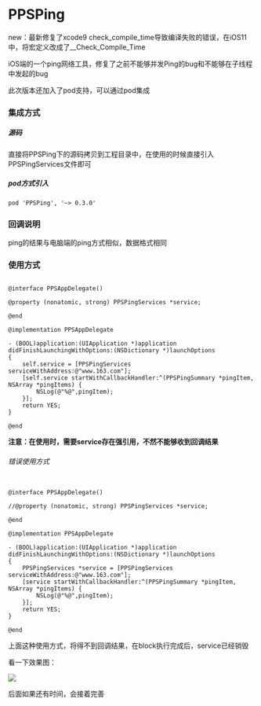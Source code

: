# PPSPing

new：最新修复了xcode9 check_compile_time导致编译失败的错误，在iOS11中，将宏定义改成了__Check_Compile_Time

iOS端的一个ping网络工具，修复了之前不能够并发Ping的bug和不能够在子线程中发起的bug

此次版本还加入了pod支持，可以通过pod集成

### 集成方式

##### 源码

直接将PPSPing下的源码拷贝到工程目录中，在使用的时候直接引入PPSPingServices文件即可

##### pod方式引入

```
pod 'PPSPing', '~> 0.3.0'

```

### 回调说明

ping的结果与电脑端的ping方式相似，数据格式相同

### 使用方式

```objc

@interface PPSAppDelegate()

@property (nonatomic, strong) PPSPingServices *service;

@end

@implementation PPSAppDelegate

- (BOOL)application:(UIApplication *)application didFinishLaunchingWithOptions:(NSDictionary *)launchOptions
{
    self.service = [PPSPingServices serviceWithAddress:@"www.163.com"];
    [self.service startWithCallbackHandler:^(PPSPingSummary *pingItem, NSArray *pingItems) {
        NSLog(@"%@",pingItem);
    }];
    return YES;
}

@end
```

**注意：在使用时，需要service存在强引用，不然不能够收到回调结果**

###### 错误使用方式

```objc

@interface PPSAppDelegate()

//@property (nonatomic, strong) PPSPingServices *service;

@end

@implementation PPSAppDelegate

- (BOOL)application:(UIApplication *)application didFinishLaunchingWithOptions:(NSDictionary *)launchOptions
{
    PPSPingServices *service = [PPSPingServices serviceWithAddress:@"www.163.com"];
    [service startWithCallbackHandler:^(PPSPingSummary *pingItem, NSArray *pingItems) {
        NSLog(@"%@",pingItem);
    }];
    return YES;
}

@end
```

上面这种使用方式，将得不到回调结果，在block执行完成后，service已经销毁


看一下效果图：

![](http://o8bxt3lx0.bkt.clouddn.com/blog/2017-01-09-iOSping%E5%B0%8F%E5%B7%A5%E5%85%B7.gif)

后面如果还有时间，会接着完善
